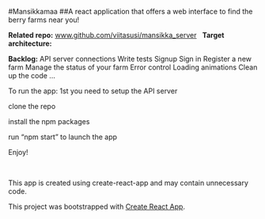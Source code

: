 #Mansikkamaa
##A react application that offers a web interface to find the berry farms near you!

**Related repo:** 
www.github.com/viitasusi/mansikka_server
 
**Target architecture:**

**Backlog:**
API server connections
Write tests
Signup
Sign in
Register a new farm
Manage the status of your farm
Error control
Loading animations
Clean up the code
…

To run the app:
1st you need to setup the API server

clone the repo

install the npm packages

run “npm start” to launch the app

Enjoy!

 

This app is
created using create-react-app and may contain unnecessary code.



This project was bootstrapped with [Create React App](https://github.com/facebookincubator/create-react-app).
